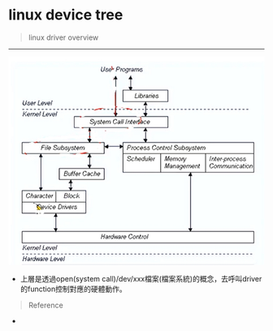 # linux device tree
> linux driver overview<br>
---
![alt linux_driver_overview](https://github.com/chiweichiu/linux_driver/blob/main/utils/linuxdriveroverview.jpg)<br> 
- 上層是透過open(system call)/dev/xxx檔案(檔案系統)的概念，去呼叫driver的function控制對應的硬體動作。<br>

> Reference
- 
